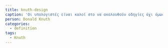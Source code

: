 ```yaml
---
title: knuth-design
caption: 'Οι υπολογιστές είναι καλοί στο να ακολουθούν οδηγίες όχι όμως στο να διαβάζουν το μυαλό σου.'
person: Donald Knuth
categories:
  - definition
tags:
  - Knuth
---
```

